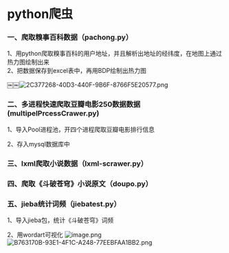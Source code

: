 # python爬虫
### 一、爬取糗事百科数据（pachong.py）

1、用python爬取糗事百科的用户地址，并且解析出地址的经纬度，在地图上通过热力图绘制出来                                                                          
2、把数据保存到excel表中，再用BDP绘制出热力图

￼￼![2C377268-40D3-440F-9B6F-8766F5E20577.png](https://upload-images.jianshu.io/upload_images/2375446-bd1ec1329bbbeda4.png?imageMogr2/auto-orient/strip%7CimageView2/2/w/1240)

### 二、多进程快速爬取豆瓣电影250数据数据(multipelPrcessCrawer.py)

1、导入Pool进程池，开四个进程爬取豆瓣电影排行信息

2、存入mysql数据库中

### 三、lxml爬取小说数据（lxml-scrawer.py）

### 四、爬取《斗破苍穹》小说原文（doupo.py）

### 五、jieba统计词频（jiebatest.py）

1、导入jieba包，统计《斗破苍穹》词频

2、用wordart可视化
![image.png](https://upload-images.jianshu.io/upload_images/2375446-70e52b0bd531c8f6.png?imageMogr2/auto-orient/strip%7CimageView2/2/w/1240)
![B763170B-93E1-4F1C-A248-77EEBFAA1BB2.png](https://upload-images.jianshu.io/upload_images/2375446-b16d81236ee55430.png?imageMogr2/auto-orient/strip%7CimageView2/2/w/1240)

